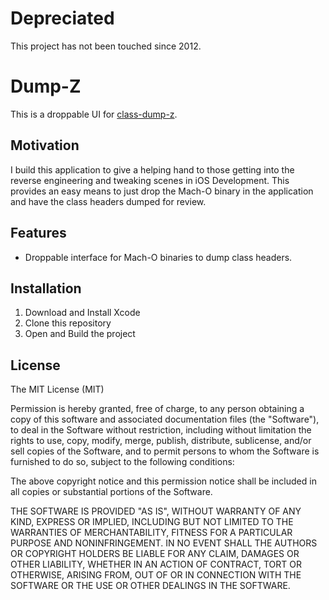 # Depreciated
This project has not been touched since 2012.

# Dump-Z
This is a droppable UI for [class-dump-z](https://code.google.com/archive/p/networkpx/wikis/class_dump_z.wiki).

## Motivation
I build this application to give a helping hand to those getting into the reverse engineering and tweaking scenes in iOS Development. This provides an easy means to just drop the Mach-O binary in the application and have the class headers dumped for review.

## Features
* Droppable interface for Mach-O binaries to dump class headers.

## Installation
1. Download and Install Xcode
2. Clone this repository
3. Open and Build the project

## License

The MIT License (MIT)

Permission is hereby granted, free of charge, to any person obtaining a copy of this software and associated documentation files (the "Software"), to deal in the Software without restriction, including without limitation the rights to use, copy, modify, merge, publish, distribute, sublicense, and/or sell copies of the Software, and to permit persons to whom the Software is furnished to do so, subject to the following conditions:

The above copyright notice and this permission notice shall be included in all copies or substantial portions of the Software.

THE SOFTWARE IS PROVIDED "AS IS", WITHOUT WARRANTY OF ANY KIND, EXPRESS OR IMPLIED, INCLUDING BUT NOT LIMITED TO THE WARRANTIES OF MERCHANTABILITY, FITNESS FOR A PARTICULAR PURPOSE AND NONINFRINGEMENT. IN NO EVENT SHALL THE AUTHORS OR COPYRIGHT HOLDERS BE LIABLE FOR ANY CLAIM, DAMAGES OR OTHER LIABILITY, WHETHER IN AN ACTION OF CONTRACT, TORT OR OTHERWISE, ARISING FROM, OUT OF OR IN CONNECTION WITH THE SOFTWARE OR THE USE OR OTHER DEALINGS IN THE SOFTWARE.